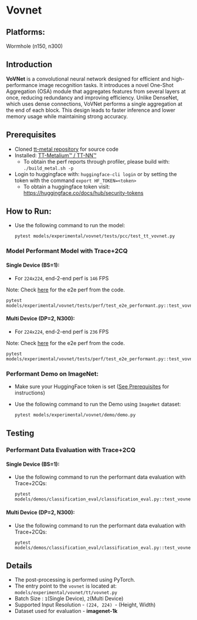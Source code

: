 # Vovnet

## Platforms:
Wormhole (n150, n300)

## Introduction
**VoVNet** is a convolutional neural network designed for efficient and high-performance image recognition tasks. It introduces a novel One-Shot Aggregation (OSA) module that aggregates features from several layers at once, reducing redundancy and improving efficiency. Unlike DenseNet, which uses dense connections, VoVNet performs a single aggregation at the end of each block. This design leads to faster inference and lower memory usage while maintaining strong accuracy.

## Prerequisites
- Cloned [tt-metal repository](https://github.com/tenstorrent/tt-metal) for source code
- Installed: [TT-Metalium™ / TT-NN™](https://github.com/tenstorrent/tt-metal/blob/main/INSTALLING.md)
  - To obtain the perf reports through profiler, please build with: `./build_metal.sh -p`
- Login to huggingface with: `huggingface-cli login` or by setting the token with the command `export HF_TOKEN=<token>`
   - To obtain a huggingface token visit: https://huggingface.co/docs/hub/security-tokens

## How to Run:
- Use the following command to run the model:

  ```
  pytest models/experimental/vovnet/tests/pcc/test_tt_vovnet.py
  ```

### Model Performant Model with Trace+2CQ

#### Single Device (BS=1):

- For `224x224`, end-2-end perf is `146` FPS

Note: Check [here](https://github.com/tenstorrent/tt-metal/blob/punith/add_assert_e2e/models/experimental/vovnet/tests/perf/test_e2e_performant.py#L97) for the e2e perf from the code.

  ```
  pytest models/experimental/vovnet/tests/perf/test_e2e_performant.py::test_vovnet_e2e_performant
  ```

#### Multi Device (DP=2, N300):

- For `224x224`, end-2-end perf is `236` FPS

Note: Check [here](https://github.com/tenstorrent/tt-metal/blob/punith/add_assert_e2e/models/experimental/vovnet/tests/perf/test_e2e_performant.py#L140) for the e2e perf from the code.

  ```
  pytest models/experimental/vovnet/tests/perf/test_e2e_performant.py::test_vovnet_e2e_performant_dp
  ```

### Performant Demo on ImageNet:

- Make sure your HuggingFace token is set ([See Prerequisites](#prerequisites) for instructions)
- Use the following command to run the Demo using `ImageNet` dataset:

  ```bash
  pytest models/experimental/vovnet/demo/demo.py
  ```

## Testing

### Performant Data Evaluation with Trace+2CQ

#### Single Device (BS=1):

- Use the following command to run the performant data evaluation with Trace+2CQs:

  ```
  pytest models/demos/classification_eval/classification_eval.py::test_vovnet_image_classification_eval
  ```

#### Multi Device (DP=2, N300):

- Use the following command to run the performant data evaluation with Trace+2CQs:

  ```
  pytest models/demos/classification_eval/classification_eval.py::test_vovnet_image_classification_eval_dp
  ```
## Details

- The post-processing is performed using PyTorch.
- The entry point to the `vovnet` is located at: `models/experimental/vovnet/tt/vovnet.py`
- Batch Size : `1`(Single Device), `2`(Multi Device)
- Supported Input Resolution - `(224, 224) `- (Height, Width)
- Dataset used for evaluation - **imagenet-1k**
